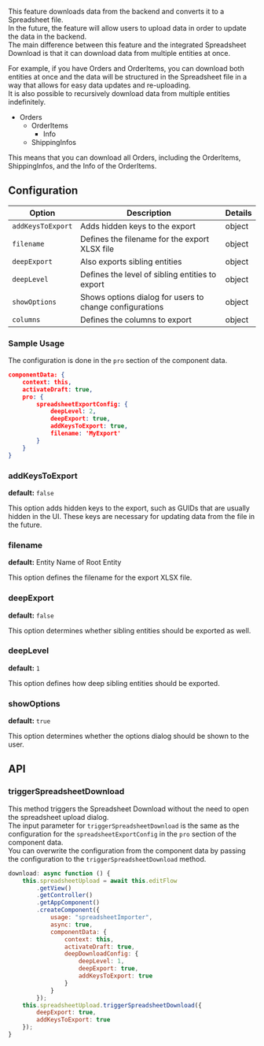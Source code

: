 This feature downloads data from the backend and converts it to a Spreadsheet file.  
In the future, the feature will allow users to upload data in order to update the data in the backend.  
The main difference between this feature and the integrated Spreadsheet Download is that it can download data from multiple entities at once.

For example, if you have Orders and OrderItems, you can download both entities at once and the data will be structured in the Spreadsheet file in a way that allows for easy data updates and re-uploading.  
It is also possible to recursively download data from multiple entities indefinitely.

- Orders
    - OrderItems
        - Info
    - ShippingInfos

This means that you can download all Orders, including the OrderItems, ShippingInfos, and the Info of the OrderItems.

## Configuration

| Option | Description | Details |
| ------ | --- | --- |
| `addKeysToExport` | Adds hidden keys to the export | object |
| `filename` | Defines the filename for the export XLSX file | object |
| `deepExport` | Also exports sibling entities | object |
| `deepLevel` | Defines the level of sibling entities to export | object |
| `showOptions` | Shows options dialog for users to change configurations | object |
| `columns` | Defines the columns to export | object |

### Sample Usage

The configuration is done in the `pro` section of the component data.

```json
componentData: {
    context: this,
    activateDraft: true,
    pro: {
        spreadsheetExportConfig: {
            deepLevel: 2,
            deepExport: true,
            addKeysToExport: true,
            filename: 'MyExport'
        }
    }
}
```

### addKeysToExport

**default:** `false`

This option adds hidden keys to the export, such as GUIDs that are usually hidden in the UI. These keys are necessary for updating data from the file in the future.

### filename

**default:** Entity Name of Root Entity

This option defines the filename for the export XLSX file.

### deepExport

**default:** `false`

This option determines whether sibling entities should be exported as well.

### deepLevel

**default:** `1`

This option defines how deep sibling entities should be exported.

### showOptions

**default:** `true`

This option determines whether the options dialog should be shown to the user.


## API

### triggerSpreadsheetDownload

This method triggers the Spreadsheet Download without the need to open the spreadsheet upload dialog.  
The input parameter for `triggerSpreadsheetDownload` is the same as the configuration for the `spreadsheetExportConfig` in the `pro` section of the component data.  
You can overwrite the configuration from the component data by passing the configuration to the `triggerSpreadsheetDownload` method.

```js
download: async function () {
    this.spreadsheetUpload = await this.editFlow
        .getView()
        .getController()
        .getAppComponent()
        .createComponent({
            usage: "spreadsheetImporter",
            async: true,
            componentData: {
                context: this,
                activateDraft: true,
                deepDownloadConfig: {
                    deepLevel: 1,
                    deepExport: true,
                    addKeysToExport: true
                }
            }
        });
    this.spreadsheetUpload.triggerSpreadsheetDownload({
        deepExport: true,
        addKeysToExport: true
    });
}
```